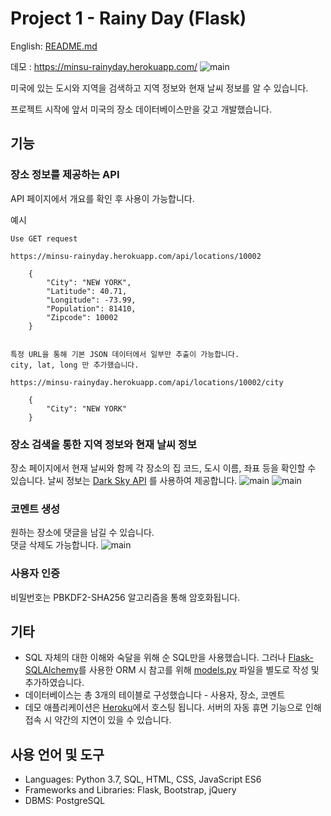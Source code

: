 # Project 1 - Rainy Day (Flask)

English: [README.md](https://github.com/syntaxkim/project1-rainyday/blob/master/README.md)

데모 : https://minsu-rainyday.herokuapp.com/
![main](https://raw.githubusercontent.com/syntaxkim/project1-rainyday/master/screenshots/screenshot0.png)

미국에 있는 도시와 지역을 검색하고 지역 정보와 현재 날씨 정보를 알 수 있습니다.

프로젝트 시작에 앞서 미국의 장소 데이터베이스만을 갖고 개발했습니다.


## 기능

### 장소 정보를 제공하는 API
API 페이지에서 개요를 확인 후 사용이 가능합니다.

예시
```
Use GET request

https://minsu-rainyday.herokuapp.com/api/locations/10002

    {
        "City": "NEW YORK", 
        "Latitude": 40.71, 
        "Longitude": -73.99, 
        "Population": 81410, 
        "Zipcode": 10002
    }


특정 URL을 통해 기본 JSON 데이터에서 일부만 추출이 가능합니다.
city, lat, long 만 추가했습니다.

https://minsu-rainyday.herokuapp.com/api/locations/10002/city

    {
        "City": "NEW YORK"
    }

```

### 장소 검색을 통한 지역 정보와 현재 날씨 정보
장소 페이지에서 현재 날씨와 함께 각 장소의 집 코드, 도시 이름, 좌표 등을 확인할 수 있습니다.
날씨 정보는 [Dark Sky API](https://darksky.net/dev) 를 사용하여 제공합니다.
![main](https://raw.githubusercontent.com/syntaxkim/project1-rainyday/master/screenshots/screenshot1.png)
![main](https://raw.githubusercontent.com/syntaxkim/project1-rainyday/master/screenshots/screenshot2.png)

### 코멘트 생성
원하는 장소에 댓글을 남길 수 있습니다.\
댓글 삭제도 가능합니다.
![main](https://raw.githubusercontent.com/syntaxkim/project1-rainyday/master/screenshots/screenshot3.png)

### 사용자 인증
비밀번호는 PBKDF2-SHA256 알고리즘을 통해 암호화됩니다.

## 기타
* SQL 자체의 대한 이해와 숙달을 위해 순 SQL만을 사용했습니다. 그러나 [Flask-SQLAlchemy](http://flask-sqlalchemy.pocoo.org/2.3/)를 사용한 ORM 시 참고를 위해 [models.py](https://github.com/syntaxkim/project1-rainyday/blob/master/models.py) 파일을 별도로 작성 및 추가하였습니다.
* 데이터베이스는 총 3개의 테이블로 구성했습니다 - 사용자, 장소, 코멘트
* 데모 애플리케이션은 [Heroku](https://www.heroku.com)에서 호스팅 됩니다. 서버의 자동 휴면 기능으로 인해 접속 시 약간의 지연이 있을 수 있습니다.

## 사용 언어 및 도구
* Languages: Python 3.7, SQL, HTML, CSS, JavaScript ES6
* Frameworks and Libraries: Flask, Bootstrap, jQuery
* DBMS: PostgreSQL

